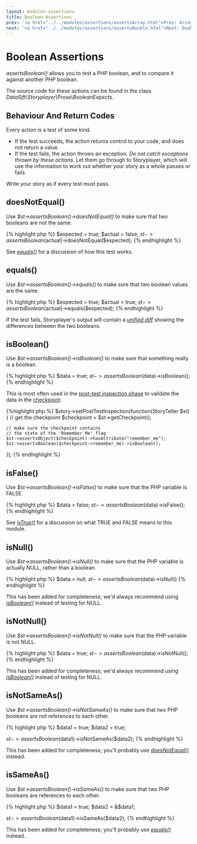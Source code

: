 ```yaml
---
layout: modules-assertions
title: Boolean Assertions
prev: '<a href="../../modules/assertions/assertsArray.html">Prev: Array Assertions</a>'
next: '<a href="../../modules/assertions/assertsDouble.html">Next: Double Assertions</a>'
---
```


# Boolean Assertions

_assertsBoolean()_ allows you to test a PHP boolean, and to compare it against another PHP boolean.

The source code for these actions can be found in the class _DataSift\Storyplayer\Prose\BooleanExpects_.

## Behaviour And Return Codes

Every action is a test of some kind.

* If the test succeeds, the action returns control to your code, and does not return a value.
* If the test fails, the action throws an exception. _Do not catch exceptions thrown by these actions._ Let them go through to Storyplayer, which will use the information to work out whether your story as a whole passes or fails.

Write your story as if every test must pass.

## doesNotEqual()

Use _$st->assertsBoolean()->doesNotEqual()_ to make sure that two booleans are not the same.

{% highlight php %}
$expected = true;
$actual   = false;
$st->assertsBoolean($actual)->doesNotEqual($expected);
{% endhighlight %}

See _[equals()](#equals)_ for a discussion of how this test works.

## equals()

Use _$st->assertsBoolean()->equals()_ to make sure that two boolean values are the same.

{% highlight php %}
$expected = true;
$actual   = true;
$st->assertsBoolean($actual)->equals($expected);
{% endhighlight %}

If the test fails, Storyplayer's output will contain a _[unified diff](http://en.wikipedia.org/wiki/Diff#Unified_format)_ showing the differences between the two booleans.

## isBoolean()

Use _$st->assertsBoolean()->isBoolean()_ to make sure that something really is a boolean.

{% highlight php %}
$data = true;
$st->assertsBoolean($data)->isBoolean();
{% endhighlight %}

This is most often used in the [post-test inspection phase](../../stories/post-test-inspection.html) to validate the data in the [checkpoint](../../stories/the-checkpoint.html):

{%highlight php %}
$story->setPostTestInspection(function(StoryTeller $st) {
    // get the checkpoint
    $checkpoint = $st->getCheckpoint();

    // make sure the checkpoint contains
    // the state of the 'Remember Me' flag
    $st->assertsObject($checkpoint)->hasAttribute("remember_me");
    $st->assertsBoolean($checkpoint->remember_me)->isBoolean();
});
{% endhighlight %}

## isFalse()

Use _$st->assertsBoolean()->isFalse()_ to make sure that the PHP variable is FALSE.

{% highlight php %}
$data = false;
$st->assertsBoolean($data)->isFalse();
{% endhighlight %}

See _[isTrue()](#istrue)_ for a discussion on what TRUE and FALSE means to this module.

## isNull()

Use _$st->assertsBoolean()->isNull()_ to make sure that the PHP variable is actually NULL, rather than a boolean.

{% highlight php %}
$data = null;
$st->assertsBoolean($data)->isNull()
{% endhighlight %}

This has been added for completeness; we'd always recommend using _[isBoolean()](#isboolean)_ instead of testing for NULL.

## isNotNull()

Use _$st->assertsBoolean()->isNotNull()_ to make sure that the PHP variable is not NULL.

{% highlight php %}
$data = true;
$st->assertsBoolean($data)->isNotNull();
{% endhighlight %}

This has been added for completeness; we'd always recommend using _[isBoolean()](#isboolean)_ instead of testing for NULL.

## isNotSameAs()

Use _$st->assertsBoolean()->isNotSameAs()_ to make sure that two PHP booleans are not references to each other.

{% highlight php %}
$data1 = true;
$data2 = true;

$st->assertsBoolean($data1)->isNotSameAs($data2);
{% endhighlight %}

This has been added for completeness; you'll probably use _[doesNotEqual()](#doesnotequal)_ instead.

## isSameAs()

Use _$st->assertsBoolean()->isSameAs()_ to make sure that two PHP booleans are references to each other.

{% highlight php %}
$data1 = true;
$data2 = &$data1;

$st->assertsBoolean($data1)->isSameAs($data2);
{% endhighlight %}

This has been added for completeness; you'll probably use _[equals()](#equals)_ instead.
